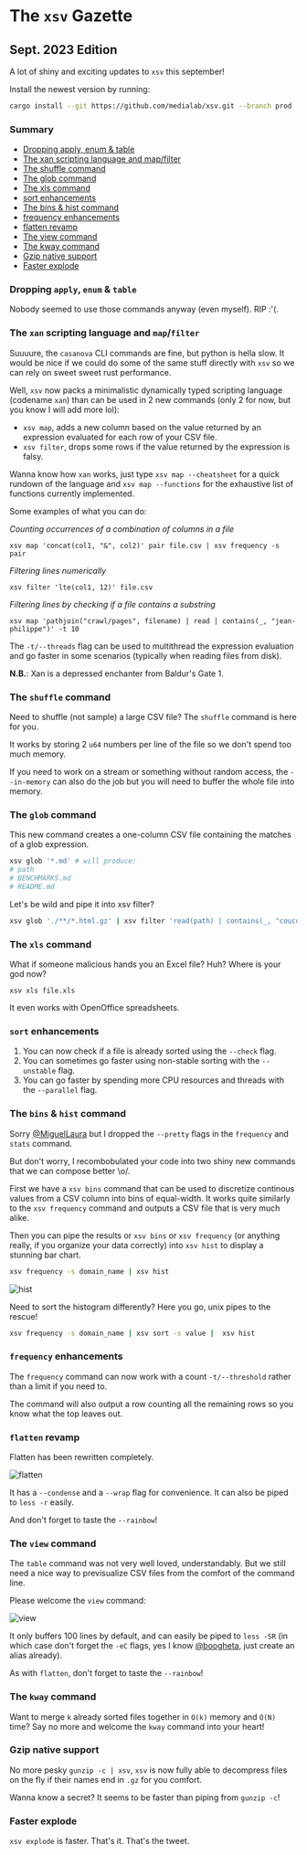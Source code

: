 # The `xsv` Gazette

## Sept. 2023 Edition

A lot of shiny and exciting updates to `xsv` this september!

Install the newest version by running:

```bash
cargo install --git https://github.com/medialab/xsv.git --branch prod
```

### Summary

- [Dropping apply, enum & table](#dropping-apply-enum--table)
- [The xan scripting language and map/filter](#the-xan-scripting-language-and-mapfilter)
- [The shuffle command](#the-shuffle-command)
- [The glob command](#the-glob-command)
- [The xls command](#the-xls-command)
- [sort enhancements](#sort-enhancements)
- [The bins & hist command](#the-bins--hist-command)
- [frequency enhancements](#frequency-enhancements)
- [flatten revamp](#flatten-revamp)
- [The view command](#the-view-command)
- [The kway command](#the-kway-command)
- [Gzip native support](#gzip-native-support)
- [Faster explode](#faster-explode)

### Dropping `apply`, `enum` & `table`

Nobody seemed to use those commands anyway (even myself). RIP :'(.

### The `xan` scripting language and `map`/`filter`

Suuuure, the `casanova` CLI commands are fine, but python is hella slow. It would be nice if we could do some of the same stuff directly with `xsv` so we can rely on sweet sweet rust performance.

Well, `xsv` now packs a minimalistic dynamically typed scripting language (codename `xan`) than can be used in 2 new commands (only 2 for now, but you know I will add more lol):

* `xsv map`, adds a new column based on the value returned by an expression evaluated for each row of your CSV file.
* `xsv filter`, drops some rows if the value returned by the expression is falsy.

Wanna know how `xan` works, just type `xsv map --cheatsheet` for a quick rundown of the language and `xsv map --functions` for the exhaustive list of functions currently implemented.

Some examples of what you can do:

*Counting occurrences of a combination of columns in a file*

`xsv map 'concat(col1, "&", col2)' pair file.csv | xsv frequency -s pair`

*Filtering lines numerically*

`xsv filter 'lte(col1, 12)' file.csv`

*Filtering lines by checking if a file contains a substring*

`xsv map 'pathjoin("crawl/pages", filename) | read | contains(_, "jean-philippe")' -t 10`

The `-t/--threads` flag can be used to multithread the expression evaluation and go faster in some scenarios (typically when reading files from disk).

**N.B.**: Xan is a depressed enchanter from Baldur's Gate 1.

### The `shuffle` command

Need to shuffle (not sample) a large CSV file? The `shuffle` command is here for you.

It works by storing 2 `u64` numbers per line of the file so we don't spend too much memory.

If you need to work on a stream or something without random access, the `--in-memory` can also do the job but you will need to buffer the whole file into memory.

### The `glob` command

This new command creates a one-column CSV file containing the matches of a glob expression.

```bash
xsv glob '*.md' # will produce:
# path
# BENCHMARKS.md
# README.md
```

Let's be wild and pipe it into xsv filter?

```bash
xsv glob './**/*.html.gz' | xsv filter 'read(path) | contains(_, "coucou")' | xsv count
```

### The `xls` command

What if someone malicious hands you an Excel file? Huh? Where is your god now?

```
xsv xls file.xls
```

It even works with OpenOffice spreadsheets.

### `sort` enhancements

1. You can now check if a file is already sorted using the `--check` flag.
2. You can sometimes go faster using non-stable sorting with the `--unstable` flag.
3. You can go faster by spending more CPU resources and threads with the `--parallel` flag.

### The `bins` & `hist` command

Sorry [@MiguelLaura](https://github.com/MiguelLaura) but I dropped the `--pretty` flags in the `frequency` and `stats` command.

But don't worry, I recombobulated your code into two shiny new commands that we can compose better \o/.

First we have a `xsv bins` command that can be used to discretize continous values from a CSV column into bins of equal-width. It works quite similarly to the `xsv frequency` command and outputs a CSV file that is very much alike.

Then you can pipe the results or `xsv bins` or `xsv frequency` (or anything really, if you organize your data correctly) into `xsv hist` to display a stunning bar chart.

```bash
xsv frequency -s domain_name | xsv hist
```

![hist](./img/hist.png)

Need to sort the histogram differently? Here you go, unix pipes to the rescue!

```bash
xsv frequency -s domain_name | xsv sort -s value |  xsv hist
```

### `frequency` enhancements

The `frequency` command can now work with a count `-t/--threshold` rather than a limit if you need to.

The command will also output a row counting all the remaining rows so you know what the top leaves out.

### `flatten` revamp

Flatten has been rewritten completely.

![flatten](./img/flatten.png)

It has a `--condense` and a `--wrap` flag for convenience. It can also be piped to `less -r` easily.

And don't forget to taste the `--rainbow`!

### The `view` command

The `table` command was not very well loved, understandably. But we still need a nice way to previsualize CSV files from the comfort of the command line.

Please welcome the `view` command:

![view](./img/view.png)

It only buffers 100 lines by default, and can easily be piped to `less -SR` (in which case don't forget the `-eC` flags, yes I know [@boogheta](https://github.com/boogheta), just create an alias already).

As with `flatten`, don't forget to taste the `--rainbow`!

### The `kway` command

Want to merge `k` already sorted files together in `O(k)` memory and `O(N)` time? Say no more and welcome the `kway` command into your heart!

### Gzip native support

No more pesky `gunzip -c | xsv`, `xsv` is now fully able to decompress files on the fly if their names end in `.gz` for you comfort.

Wanna know a secret? It seems to be faster than piping from `gunzip -c`!

### Faster explode

`xsv explode` is faster. That's it. That's the tweet.

